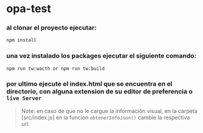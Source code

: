 # opa-test

### al clonar el proyecto ejecutar:

```sh
npm install
```

### una vez instalado los packages ejecutar el siguiente comando:

```sh
npm run tw:wacth or npm run tw:build
```

### por ultimo ejecute el index.html que se encuentra en el directorio, con alguna extension de su editor de preferencia o `live Server`

> Note: en caso de que no le cargue la información visual, en la carpeta [src/index.js] en la funcion `obtenerInfoJson()` cambie la respectiva url.
